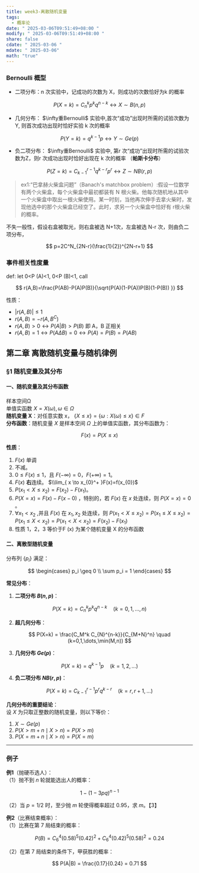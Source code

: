```yaml
---
title: week3-离散随机变量
tags:
  - 概率论
date: " 2025-03-06T09:51:49+08:00 "
modify: " 2025-03-06T09:51:49+08:00 "
share: false
cdate: " 2025-03-06 "
mdate: " 2025-03-06"
math: "true"
---
```


### Bernoulli 概型

- 二项分布：n 次实验中，记成功的次数为 X，则成功的次数恰好为k 的概率 

$$
P(X=k)=C_{n}^kp^kq^{n-k}\leftrightarrow X\sim B(n,p)
$$

- 几何分布： $\infty重Bernoulli$ 实验中,首次“成功”出现时所需的试验次数为Y, 则首次成功出现时恰好实验 k 次的概率  

$$
P(Y=k)=q^{k-1}p \leftrightarrow Y\sim Ge(p)
$$

- 负二项分布： $\infty重Bernoulli$ 实验中, 第r 次“成功”出现时所需的试验次数为Z，则r 次成功出现时恰好出现在 k 次的概率 （**帕斯卡分布**）

$$
P(Z=k)=C_{k-1}^{r-1}q^{k-r}p^r \leftrightarrow Z\sim NB(r,p)
$$

>ex1:“巴拿赫火柴盒问题”（Banach's matchbox problem）:假设一位数学有两个火柴盒，每个火柴盒中最初都装有 N 根火柴。他每次随机地从其中一个火柴盒中取出一根火柴使用。某一时刻，当他再次伸手去拿火柴时，发现他选中的那个火柴盒已经空了。此时，求另一个火柴盒中恰好有 r根火柴的概率。

不失一般性，假设右盒被取光，则右盒被选 N+1次，左盒被选 N-r 次，则由负二项分布， 

$$
p=2C^N_{2N-r}(\frac{1}{2})^{2N-r+1}
$$

### 事件相关性度量

def: let 0<P (A)<1, 0<P (B)<1, call

$$
r(A,B)=\frac{P(AB)-P(A)P(B)}{\sqrt{P(A)(1-P(A))P(B)(1-P(B)) }}
$$

性质：

- $|r(A,B)|\le 1$
- $r(A,B)=-r(A,B^C)$
- $r(A,B)>0\leftrightarrow P(A|B)>P(B)$ 即 A，B 正相关
- $r(A,B)=1\leftrightarrow P(A\Delta B)=0\leftrightarrow P(A) = P(B) = P(AB)$

## 第二章 离散随机变量与随机律例

### §1 随机变量及其分布

#### 一、随机变量及其分布函数

样本空间Ω  
单值实函数 $X = X (ω),ω ∈Ω$  
**随机变量 X**：对任意实数 x， $\{X ≤ x\} = \{ω : X (ω) ≤ x\}∈F$  
**分布函数**：随机变量 $X$ 是样本空间 $\Omega$ 上的单值实函数，其分布函数为：  

$$
F(x) = P(X \leq x)
$$

**性质**：  
1. $F(x)$ 单调
2. 不减。  
3. $0 \leq F(x) \leq 1$，且 $F(-\infty) = 0$，$F(+\infty) = 1$。  
4. $F(x)$ **右**连续。 $\\lim_{ x \to x_{0}^+ }F(x)=f(x_{0})$
5. $P(x_1 < X \leq x_2) = F(x_2) - F(x_1)$。  
6. $P(X = x) = F(x) - F(x-0)$ ，特别的，若 $F(x)$ 在 $x$ 处连续，则 $P(X = x) = 0$ 。
7. $\forall x_{1}<x_{2}$ ,并且 $F(x)$ 在 $x_1,x_2$ 处连续，则 $P(x_{1}<X\le x_2)=P(x_{1}\le X\le x_2)=P(x_{1}\le X\lt x_2)=P(x_{1}<X< x_2) =F(x_{2})-F(x_{1})$
8. 性质 1，2，3 等价于F (x) 为某个随机变量 X 的分布函数  

#### 二、离散型随机变量

分布列 $\{p_i\}$ 满足：  

$$
\begin{cases} 
p_i \geq 0 \\
\sum p_i = 1 
\end{cases}
$$

**常见分布**：  
1. **二项分布 $B(n,p)$**：  

$$
P(X=k) = C_n^k p^k q^{n-k} \quad (k=0,1,\dots,n)
$$

2. **超几何分布**：  

$$
P(X=k) = \frac{C_M^k C_{N}^{n-k}}{C_{M+N}^n} \quad (k=0,1,\dots,\min(M,n))
$$

3. **几何分布 $Ge(p)$**：  

$$
P(X=k) = q^{k-1}p \quad (k=1,2,\dots)
$$

4. **负二项分布 $NB(r,p)$**：  

$$
P(X=k) = C_{k-1}^{r-1} p^r q^{k-r} \quad (k=r,r+1,\dots)
$$

**几何分布的重要结论**：  
设 $X$ 为只取正整数的随机变量，则以下等价：  
1. $X \sim Ge(p)$  
2. $P(X > m+n \mid X > n) = P(X > m)$  
3. $P(X = m+n \mid X > n) = P(X = m)$  

---

### 例子

**例1**（抛硬币选人）：  
（1）抛不到 $n$ 轮就能选出人的概率：  

$$
1 - (1-3pq)^{n-1}
$$  

（2）当 $p=1/2$ 时，至少抛 $m$ 轮使得概率超过 0.95，求 $m$。【3】

**例2**（比赛结束概率）：  
（1）比赛在第 7 局结束的概率：  

$$
P(B) = C_6^4 (0.58)^5 (0.42)^2 + C_6^4 (0.42)^5 (0.58)^2 = 0.24
$$  

（2）在第 7 局结束的条件下，甲获胜的概率：  

$$
P(A|B) = \frac{0.17}{0.24} = 0.71
$$
